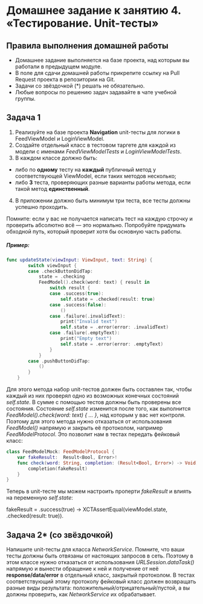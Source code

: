 # Домашнее задание к занятию 4. «Тестирование. Unit-тесты»

## Правила выполнения домашней работы

* Домашнее задание выполняется на базе проекта, над которым вы работали в предыдущем модуле. 
* В поле для сдачи домашней работы прикрепите ссылку на Pull Request проекта в репозитории на Git.
* Задачи со звёздочкой (*) решать не обязательно.
* Любые вопросы по решению задач задавайте в чате учебной группы.

## Задача 1
1. Реализуйте на базе проекта **Navigation** unit-тесты для логики в FeedViewModel и LoginViewModel.
2. Создайте отдельный класс в тестовом таргете для каждой из модели с именами _FeedViewModelTests_ и _LoginViewModelTests_.
3. В каждом классе должно быть:
- либо по **одному** тесту на **каждый** публичный метод у соответствующей ViewModel, если таких методов несколько;
- либо **3** теста, проверяющих разные варианты работы метода, если такой метод **единственный**.
4. В приложении должно быть минимум три теста, все тесты должны успешно проходить.

Помните: если у вас не получается написать тест на каждую строчку и проверить абсолютно всё — это нормально. Попробуйте придумать обходной путь, который проверит хотя бы основную часть работы.

##### Пример:
```swift
func updateState(viewInput: ViewInput, text: String) {
        switch viewInput {
        case .checkButtonDidTap:
            state = .checking
            FeedModel().check(word: text) { result in
                switch result {
                case .success(true):
                    self.state = .checked(result: true)
                case .success(false):
                    ()
                case .failure(.invalidText):
                    print("Invalid text")
                    self.state = .error(error: .invalidText)
                case .failure(.emptyText):
                    print("Empty text")
                    self.state = .error(error: .emptyText)
                }
            }
        case .pushButtonDidTap:
            ()
        }
    }
```

Для этого метода набор unit-тестов должен быть составлен так, чтобы каждый из них проверял одно из возможных конечных состояний _self.state_. В сумме с помощью тестов должны быть проверены все состояния.
Состояние _self.state_ изменится после того, как выполнится _FeedModel().check(word: text) { ... }_, над которым у вас нет контроля. Поэтому для этого метода нужно отказаться от использования _FeedModel()_ напрямую и закрыть её протоколом, например _FeedModelProtocol_. Это позволит нам в тестах передать фейковый класс:

``` swift
class FeedModelMock: FeedModelProtocol {
    var fakeResult:  Result<Bool, Error>!
    func check(word: String, completion: (Result<Bool, Error>) -> Void) {
        completion(fakeResult)
    }
}
```
Теперь в unit-тесте мы можем настроить проперти _fakeResult_ и влиять на переменную _self.state_:

fakeResult = .success(true) -> XCTAssertEqual(viewModel.state, .checked(result: true)).

## Задача 2* (со звёздочкой)

Напишите unit-тесты для класса _NetworkService_. Помните, что ваши тесты должны быть отвязаны от настоящих запросов в сеть. Поэтому в этом классе нужно отказаться от использования _URLSession.dataTask()_  напрямую и вынести обращение к ней и получение от неё **response/data/error** в отдельный класс, закрытый протоколом. В тестах соответствующий этому протоколу фейковый класс должен возвращать разные виды результата: положительный/отрицательный/пустой, а вы должны проверить, как _NetworkService_ их обрабатывает.



